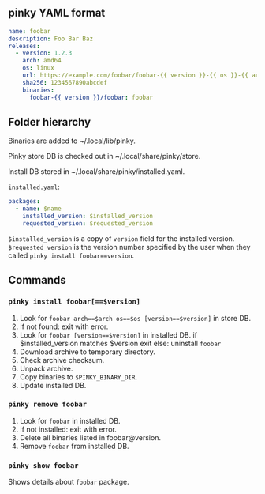 ## pinky YAML format

```yaml
name: foobar
description: Foo Bar Baz
releases:
  - version: 1.2.3
    arch: amd64
    os: linux
    url: https://example.com/foobar/foobar-{{ version }}-{{ os }}-{{ arch }}.tar.gz
    sha256: 1234567890abcdef
    binaries:
      foobar-{{ version }}/foobar: foobar
```

## Folder hierarchy

Binaries are added to ~/.local/lib/pinky.

Pinky store DB is checked out in ~/.local/share/pinky/store.

Install DB stored in ~/.local/share/pinky/installed.yaml.

`installed.yaml`:

```yaml
packages:
  - name: $name
    installed_version: $installed_version
    requested_version: $requested_version
```

`$installed_version` is a copy of `version` field for the installed version.
`$requested_version` is the version number specified by the user when they called `pinky install foobar==version`.

## Commands

### `pinky install foobar[==$version]`

1. Look for `foobar arch==$arch os==$os [version==$version]` in store DB.
2. If not found: exit with error.
3. Look for `foobar [version==$version]` in installed DB.
    if $installed_version matches $version
        exit
    else:
        uninstall `foobar`
4. Download archive to temporary directory.
5. Check archive checksum.
6. Unpack archive.
7. Copy binaries to `$PINKY_BINARY_DIR`.
8. Update installed DB.

### `pinky remove foobar`

1. Look for `foobar` in installed DB.
2. If not installed: exit with error.
3. Delete all binaries listed in foobar@version.
4. Remove `foobar` from installed DB.

### `pinky show foobar`

Shows details about `foobar` package.
